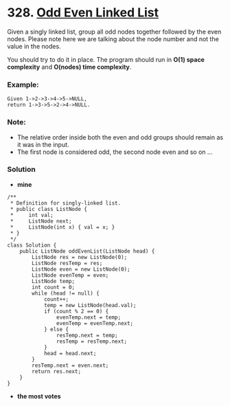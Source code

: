# 328. [Odd Even Linked List](https://leetcode.com/problems/odd-even-linked-list/description/)

Given a singly linked list, group all odd nodes together followed by the even nodes. Please note here we are talking about the node number and not the value in the nodes.

You should try to do it in place. The program should run in **O(1) space complexity** and **O(nodes) time complexity**.

### Example:
    Given 1->2->3->4->5->NULL,
    return 1->3->5->2->4->NULL.

### Note:
* The relative order inside both the even and odd groups should remain as it was in the input. 
* The first node is considered odd, the second node even and so on ...

### Solution 
* **mine**
```
/**
 * Definition for singly-linked list.
 * public class ListNode {
 *     int val;
 *     ListNode next;
 *     ListNode(int x) { val = x; }
 * }
 */
class Solution {
    public ListNode oddEvenList(ListNode head) {
        ListNode res = new ListNode(0);
        ListNode resTemp = res;
        ListNode even = new ListNode(0);
        ListNode evenTemp = even;
        ListNode temp;
        int count = 0;
        while (head != null) {
            count++;
            temp = new ListNode(head.val);
            if (count % 2 == 0) {
                evenTemp.next = temp;
                evenTemp = evenTemp.next;
            } else {
                resTemp.next = temp;
                resTemp = resTemp.next;
            }
            head = head.next;
        }
        resTemp.next = even.next;
        return res.next;
    }
}
```

* **the most votes**
```
```
